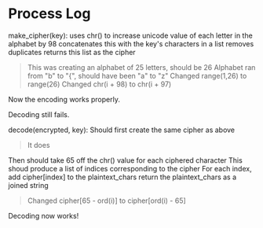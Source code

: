 # Process Log

make_cipher(key):
uses chr() to increase unicode value of each letter in the alphabet by 98
concatenates this with the key's characters in a list
removes duplicates
returns this list as the cipher
> This was creating an alphabet of 25 letters, should be 26
> Alphabet ran from "b" to "{", should have been "a" to "z"
> Changed range(1,26) to range(26)
> Changed chr(i + 98) to chr(i + 97) 

Now the encoding works properly.

Decoding still fails.

decode(encrypted, key):
Should first create the same cipher as above
> It does

Then should take 65 off the chr() value for each ciphered character
This shoud produce a list of indices corresponding to the cipher
For each index, add cipher[index] to the plaintext_chars
return the plaintext_chars as a joined string
> Changed cipher[65 - ord(i)] to cipher[ord(i) - 65]

Decoding now works!
